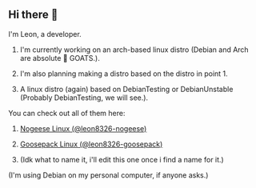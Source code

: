 ## Hi there 👋
I'm Leon, a developer.

1. I'm currently working on an arch-based linux distro (Debian and Arch are absolute 🐐 GOATS.).

2. I'm also planning making a distro based on the distro in point 1.

3. A linux distro (again) based on DebianTesting or DebianUnstable (Probably DebianTesting, we will see.).

You can check out all of them here:

1. [Nogeese Linux (@leon8326-nogeese)](https://github.com/leon8326-nogeese/)

2. [Goosepack Linux (@leon8326-goosepack)](https://github.com/leon8326-goosepack/)

3. (Idk what to name it, i'll edit this one once i find a name for it.)

(I'm using Debian on my personal computer, if anyone asks.)
